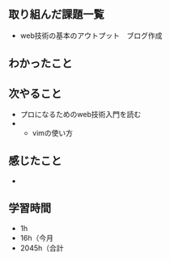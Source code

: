 ## 取り組んだ課題一覧
- web技術の基本のアウトプット　ブログ作成
## わかったこと

## 次やること
- プロになるためのweb技術入門を読む
- - vimの使い方
## 感じたこと
- 
## 学習時間
- 1h
- 16h（今月
- 2045h（合計
